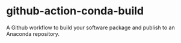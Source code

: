# github-action-conda-build
A Github workflow to build your software package and publish to an Anaconda repository.
